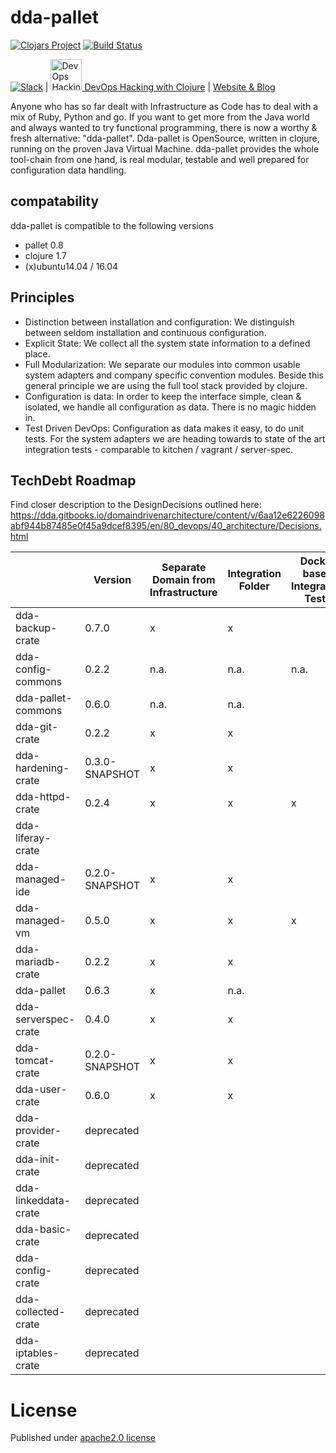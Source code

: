 # dda-pallet
[![Clojars Project](https://img.shields.io/clojars/v/dda/dda-pallet.svg)](https://clojars.org/dda/dda-pallet)
[![Build Status](https://travis-ci.org/DomainDrivenArchitecture/dda-pallet.svg?branch=master)](https://travis-ci.org/DomainDrivenArchitecture/dda-pallet)

[![Slack](https://img.shields.io/badge/chat-clojurians-green.svg?style=flat)](https://clojurians.slack.com/messages/#dda-pallet/) | [<img src="https://domaindrivenarchitecture.org/img/meetup.svg" width=50 alt="DevOps Hacking with Clojure Meetup"> DevOps Hacking with Clojure](https://www.meetup.com/de-DE/preview/dda-pallet-DevOps-Hacking-with-Clojure) | [Website & Blog](https://domaindrivenarchitecture.org)

Anyone who has so far dealt with Infrastructure as Code has to deal with a mix of Ruby, Python and go. If you want to get more from the Java world and always wanted to try functional programming, there is now a worthy & fresh alternative: "dda-pallet". Dda-pallet is OpenSource, written in clojure, running on the proven Java Virtual Machine.
dda-pallet provides the whole tool-chain from one hand, is real modular, testable and well prepared for configuration data handling.

## compatability
dda-pallet is compatible to the following versions
 * pallet 0.8
 * clojure 1.7
 * (x)ubuntu14.04 / 16.04

## Principles
 * Distinction between installation and configuration: We distinguish between seldom installation and continuous configuration.
 * Explicit State: We collect all the system state information to a defined place.
 * Full Modularization: We separate our modules into common usable system adapters and company specific convention modules. Beside this general principle we are using the full tool stack provided by clojure.
 * Configuration is data: In order to keep the interface simple, clean & isolated, we handle all configuration as data. There is no magic hidden in.
 * Test Driven DevOps: Configuration as data makes it easy, to do unit tests. For the system adapters we are heading towards to state of the art integration tests - comparable to kitchen / vagrant / server-spec.

## TechDebt Roadmap

Find closer description to the DesignDecisions outlined here: https://dda.gitbooks.io/domaindrivenarchitecture/content/v/6aa12e6226098abf944b87485e0f45a9dcef8395/en/80_devops/40_architecture/Decisions.html

| | Version | Separate Domain from Infrastructure | Integration Folder | Docker based Integration Tests | Unit Tests for Domain | Boundaries | Input / Output Spec | Short Package | Composition over API | Group-based Configuration | Use dda-pallet aws/existing | Use app layer | DDD ns layout | CI | fat-folder | sozial links | SecretResolving |
| --- | --- |  --- | --- | --- | --- | --- |--- | --- | --- | --- | --- | --- | --- | --- | --- | --- | --- |
| dda-backup-crate | 0.7.0 | x | x |  | x | x | x | x | x | x | x | x | x | x |  |  |  |
| dda-config-commons| 0.2.2 | n.a. | n.a. | n.a. |  | x | x | x | n.a | n.a | n.a. | n.a. | n.a. | x |  |  | n.a. |
| dda-pallet-commons| 0.6.0 | n.a. | n.a. |  |  | x | x | x | n.a | n.a | n.a. | n.a. | n.a. | x |  | x | n.a. |
| dda-git-crate   | 0.2.2 | x | x |  | x | x | x | x | x | x | x | x | x | x | x | x | x |
| dda-hardening-crate| 0.3.0-SNAPSHOT | x | x |  |  | x | x | x | x | x | x |  | x | x |  |  |  |
| dda-httpd-crate| 0.2.4 | x | x | x |  | x | x | x | x | x | x | x | x | x |  | x |  |
| dda-liferay-crate|  |  |  |  |  |  |  |  |  |  |  |  |  |  |  |  |  |
| dda-managed-ide     | 0.2.0-SNAPSHOT | x | x |  | x | x |  | x | x | x |  |  |  |  |  | x | x |
| dda-managed-vm      | 0.5.0 | x | x | x |  | x | x | x | x | x | x | x | x | x |  | x | x |
| dda-mariadb-crate   | 0.2.2 | x | x |  |  | x | x | x | x | x | x | x | x | x |  | x |  |
| dda-pallet          | 0.6.3 | x | n.a. |  | x |  | x |  | x | x | x | x | x | x |  | x | n.a. |
| dda-serverspec-crate| 0.4.0 | x | x |   | x | x | x | x | x | x | x | x | x | x | x | x |  |
| dda-tomcat-crate| 0.2.0-SNAPSHOT | x | x |  | x  | x | x | x | x | x | x | x | x | x |  |  |  |
| dda-user-crate| 0.6.0 | x | x |  | x | x | x | x | x | x | x | x | x | x |  |  |  |
| dda-provider-crate  | deprecated  |  |  |  |  |  |  |  |  |  |  |  |  |  |  |  |  |
| dda-init-crate| deprecated |  |  |  | |  |  |  | |   |  |  |  |  |  |  |  |
| dda-linkeddata-crate| deprecated |  |  |  | |  |  |  || |  |  |  |  |  |  |  |
| dda-basic-crate | deprecated |  |  |  | |  |  |  | ||  |  |  |  |  |  |  |
| dda-config-crate| deprecated |  |  |  |  |  |  |  |  |  |  |  |  |  |  |  |  |
| dda-collected-crate| deprecated |  |  |  | |  |  |  |  |  |  |  |  |  |  |  |  |
| dda-iptables-crate| deprecated |  |  |  |  |  |  | x |  |  |  |  |  |  |  |  |  |

# License
Published under [apache2.0 license](LICENSE.md)
